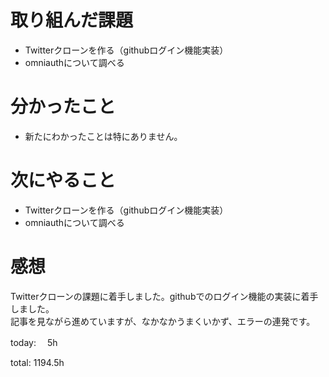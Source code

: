 #  取り組んだ課題
- Twitterクローンを作る（githubログイン機能実装）
- omniauthについて調べる



# 分かったこと
- 新たにわかったことは特にありません。

# 次にやること
- Twitterクローンを作る（githubログイン機能実装）
- omniauthについて調べる

# 感想
 Twitterクローンの課題に着手しました。githubでのログイン機能の実装に着手しました。  
 記事を見ながら進めていますが、なかなかうまくいかず、エラーの連発です。
 
today: 　5h

total: 1194.5h
